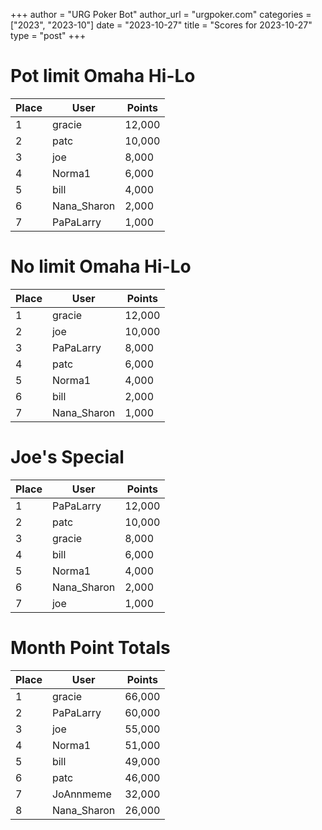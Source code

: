 +++
author = "URG Poker Bot"
author_url = "urgpoker.com"
categories = ["2023", "2023-10"]
date = "2023-10-27"
title = "Scores for 2023-10-27"
type = "post"
+++
# Pot limit Omaha Hi-Lo

| Place | User | Points |
|-------|------|--------|
| 1 | gracie | 12,000 |
| 2 | patc | 10,000 |
| 3 | joe | 8,000 |
| 4 | Norma1 | 6,000 |
| 5 | bill | 4,000 |
| 6 | Nana_Sharon | 2,000 |
| 7 | PaPaLarry | 1,000 |

# No limit Omaha Hi-Lo

| Place | User | Points |
|-------|------|--------|
| 1 | gracie | 12,000 |
| 2 | joe | 10,000 |
| 3 | PaPaLarry | 8,000 |
| 4 | patc | 6,000 |
| 5 | Norma1 | 4,000 |
| 6 | bill | 2,000 |
| 7 | Nana_Sharon | 1,000 |

# Joe's Special

| Place | User | Points |
|-------|------|--------|
| 1 | PaPaLarry | 12,000 |
| 2 | patc | 10,000 |
| 3 | gracie | 8,000 |
| 4 | bill | 6,000 |
| 5 | Norma1 | 4,000 |
| 6 | Nana_Sharon | 2,000 |
| 7 | joe | 1,000 |

# Month Point Totals

| Place | User | Points |
|-------|------|--------|
| 1 | gracie | 66,000 |
| 2 | PaPaLarry | 60,000 |
| 3 | joe | 55,000 |
| 4 | Norma1 | 51,000 |
| 5 | bill | 49,000 |
| 6 | patc | 46,000 |
| 7 | JoAnnmeme | 32,000 |
| 8 | Nana_Sharon | 26,000 |
